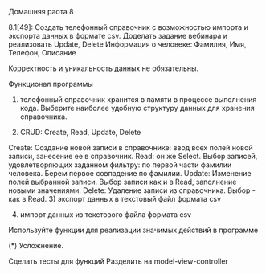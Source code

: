 Домашняя раота 8

8.1[49]: Создать телефонный справочник с возможностью импорта и экспорта данных в формате csv. Доделать задание вебинара и реализовать Update, Delete
Информация о человеке: Фамилия, Имя, Телефон, Описание

Корректность и уникальность данных не обязательны.

Функционал программы
1) телефонный справочник хранится в памяти в процессе выполнения кода.
Выберите наиболее удобную структуру данных для хранения справочника.

2) CRUD: Create, Read, Update, Delete

Create: Создание новой записи в справочнике: ввод всех полей новой записи, занесение ее в справочник.
Read: он же Select. Выбор записей, удовлетворяющих заданном фильтру: по первой части фамилии человека. Берем первое совпадение по фамилии.
Update: Изменение полей выбранной записи. Выбор записи как и в Read, заполнение новыми значениями.
Delete: Удаление записи из справочника. Выбор - как в Read.
3) экспорт данных в текстовый файл формата csv

4) импорт данных из текстового файла формата csv

Используйте функции для реализации значимых действий в программе

(*) Усложнение.

Сделать тесты для функций
Разделить на model-view-controller